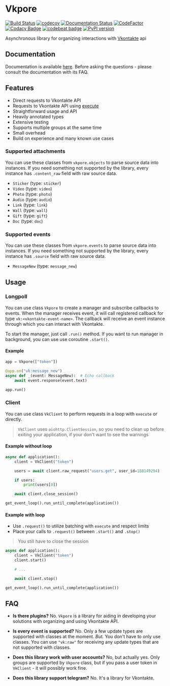 # Vkpore

[![Build Status](https://travis-ci.com/ekonda/vkpore.svg?branch=master)](https://travis-ci.com/ekonda/vkpore)
[![codecov](https://codecov.io/gh/ekonda/vkpore/branch/master/graph/badge.svg)](https://codecov.io/gh/ekonda/vkpore)
[![Documentation Status](https://readthedocs.org/projects/vkpore/badge/?version=latest)](https://vkpore.readthedocs.io/en/latest/?badge=latest)
[![CodeFactor](https://www.codefactor.io/repository/github/ekonda/vkpore/badge)](https://www.codefactor.io/repository/github/ekonda/vkpore)
[![Codacy Badge](https://api.codacy.com/project/badge/Grade/66e342d2507247dcbc5b9a3c7f2fca30)](https://www.codacy.com/app/michaelkrukov/vkpore?utm_source=github.com&amp;utm_medium=referral&amp;utm_content=ekonda/vkpore&amp;utm_campaign=Badge_Grade)
[![codebeat badge](https://codebeat.co/badges/709259fe-147c-41da-8df5-bdbe2d89f67f)](https://codebeat.co/projects/github-com-ekonda-vkpore-master)
[![PyPI version](https://badge.fury.io/py/vkpore.svg)](https://badge.fury.io/py/vkpore)

Asynchronous library for organizing interactions with
[Vkontakte](https://vk.com/dev) api

## Documentation

Documentation is available [here](https://vkpore.readthedocs.io/). Before
asking the questions - please consult the documentation with its FAQ.

## Features

- Direct requests to Vkontakte API
- Requests to Vkontakte API using [execute](https://vk.com/dev/execute)
- Straightforward usage and API
- Heavily annotated types
- Extensive testing
- Supports multiple groups at the same time
- Small overhead
- Build on experience and many known use cases

### Supported attachments

You can use these classes from `vkpore.objects` to parse source data into
instances. If you need something not supported by the library, every
instance has `.content_raw` field with raw source data.

- `Sticker` (type: `sticker`)
- `Video` (type: `video`)
- `Photo` (type: `photo`)
- `Audio` (type: `audio`)
- `Link` (type: `link`)
- `Wall` (type: `wall`)
- `Gift` (type: `gift`)
- `Doc` (type: `doc`)

### Supported events

You can use these classes from `vkpore.events` to parse source data into
instances. If you need something not supported by the library, every
instance has `.source` field with raw source data.

- `MessageNew` (type: `message_new`)

## Usage

### Longpoll

You can use class `Vkpore` to create a manager and subscribe callbacks to
events. When the manager receives event, it will call registered callback
for type `vk:<vkontakte-event-name>`. The callback will receive an event
instance through which you can interact with Vkontakte.

To start the manager, just call `.run()` method. If you want to run
manager in background, you can use use coroutine `.start()`.

#### Example

```py
app = Vkpore(["token"])

@app.on("vk:message_new")
async def _(event: MessageNew):  # Echo callback
    await event.response(event.text)

app.run()
```

### Client

You can use class `VkClient` to perform requests in a loop with `execute`
or directly.

> `VkClient` uses `aiohttp.ClientSession`, so you need to
> clean up before exiting your application, if your don't
> want to see the warnings

#### Example without loop

```py
async def application():
    client = VkClient("token")

    users = await client.raw_request("users.get", user_id=188149294)

    if users:
        print(users[0])

    await client.close_session()

get_event_loop().run_until_complete(application())
```

#### Example with loop

- Use `.request()` to utilize batching with `execute` and respect limits
- Place your calls to `.request()` between `.start()` and `.stop()`

> You still have to close the session

```py
async def application():
    client = VkClient("token")
    client.start()

    # ...

    await client.stop()

get_event_loop().run_until_complete(application())
```

## FAQ

- **Is there plugins?** No. `Vkpore` is a library for aiding in developing
  your solutions with organizing and using Vkontakte API.

- **Is every event is supported?** No. Only a few update types are
  supported with classes at the moment. *But.* You don't have to only use
  classes. You can use `"vk:raw"` for receiving any update types that are
  not supported with classes.

- **Does this library work with user accounts?** No, but actually yes. Only
  groups are supported by `Vkpore` class, but if you pass a user token in
  `VkClient` - it will possibly work fine.

- **Does this library support telegram?** No. It's a library for Vkontakte.
